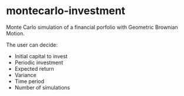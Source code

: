 # montecarlo-investment
Monte Carlo simulation of a financial porfolio with Geometric Brownian Motion.

The user can decide:
- Initial capital to invest
- Periodic investment
- Expected return
- Variance
- Time period
- Number of simulations
